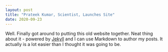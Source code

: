 ```yaml
---
layout: post
title: "Prateek Kumar, Scientist, Launches Site"
date: 2020-09-23
---
```


Well. Finally got around to putting this old website together. 
Neat thing about it - powered by [Jekyll](http://jekyllrb.com) and I can use Markdown to author my posts.
It actually is a lot easier than I thought it was going to be.
